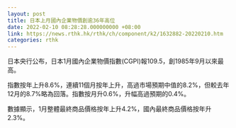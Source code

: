 ```yaml
---
layout: post
title: 日本上月國內企業物價創逾36年高位
date: 2022-02-10 08:28:28.000000000 +08:00
link: https://news.rthk.hk/rthk/ch/component/k2/1632882-20220210.htm
categories: rthk
---
```


日本央行公布，日本1月國內企業物價指數(CGPI)報109.5，創1985年9月以來最高。

指數按年上升8.6%，連續11個月按年上升，高過市場預期中值的8.2%，但較去年12月的8.7%略為回落。指數按月升0.6%，升幅高過預期的0.4%。

數據顯示，1月整體最終商品價格按年上升4.2%，國內最終商品價格按年升2.3%。
